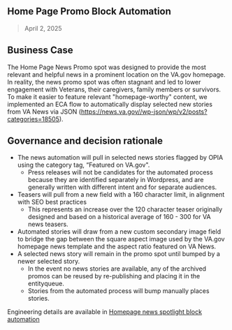 ## Home Page Promo Block Automation 
> April 2, 2025


## Business Case
The Home Page News Promo spot was designed to provide the most relevant and helpful news in a prominent location on the VA.gov homepage. In reality, the news promo spot was often stagnant and led to lower engagement with Veterans, their caregivers, family members or survivors. To make it easier to feature relevant "homepage-worthy" content, we implemented an ECA flow to automatically display selected new stories from VA News via JSON (https://news.va.gov//wp-json/wp/v2/posts?categories=18505). 

## Governance and decision rationale

- The news automation will pull in selected news stories flagged by OPIA using the category tag, “Featured on VA.gov".
  - Press releases will not be candidates for the automated process because they are identified separately in Wordpress, and are generally written with different intent and for separate audiences. 
- Teasers will pull from a new field with a 160 character limit, in alignment with SEO best practices 
  - This represents an increase over the 120 character teaser originally designed and based on a historical average of 160 - 300 for VA news teasers. 
- Automated stories will draw from a new custom secondary image field to bridge the gap between the square aspect image used by the VA.gov homepage news template and the aspect ratio featured on VA News. 
- A selected news story will remain in the promo spot until bumped by a newer selected story.
  - In the event no news stories are available, any of the archived promos can be reused by re-publishing and placing it in the entityqueue.
  - Stories from the automated process will bump manually places stories.
 
Engineering details are available in [Homepage news spotlight block automation](https://github.com/department-of-veterans-affairs/va.gov-team/blob/master/products/home-page/engineering/homepage-news-block-automation.md)
